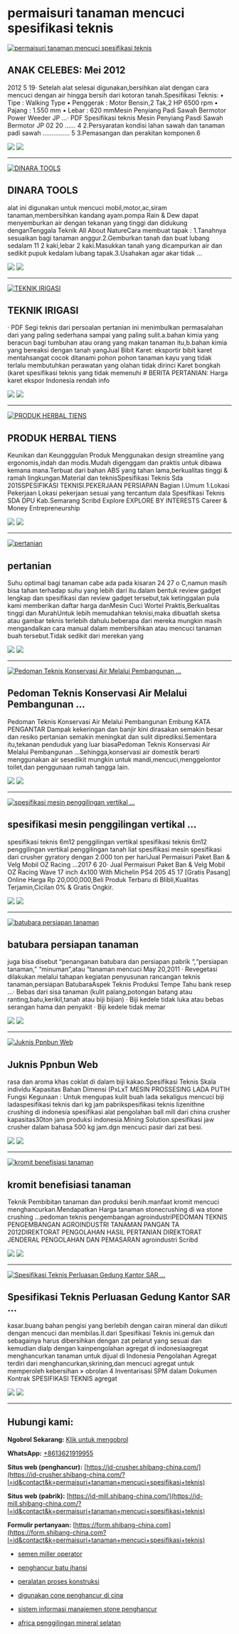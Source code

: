 # permaisuri tanaman mencuci spesifikasi teknis

<a href="https://swt.shibang-china.com/?l=id&img&k=permaisuri+tanaman+mencuci+spesifikasi+teknis" target="_blank">![permaisuri tanaman mencuci spesifikasi teknis](http://static.shibang-china.com/all-800x300/562.jpg)</a>

## ANAK CELEBES: Mei 2012
2012 5 19· Setelah alat selesai digunakan,bersihkan alat dengan cara mencuci dengan air hingga bersih dari kotoran tanah.Spesifikasi Teknis: • Tipe : Walking Type • Penggerak : Motor Bensin,2 Tak,2 HP 6500 rpm • Pajang : 1.550 mm • Lebar : 620 mmMesin Penyiang Padi Sawah Bermotor Power Weeder JP …· PDF Spesifikasi teknis Mesin Penyiang Pasdi Sawah Bermotor JP 02 20 …… 4 2.Persyaratan kondisi lahan sawah dan tanaman padi sawah …………… 5 3.Pemasangan dan perakitan komponen.6


<a href="https://whatsapp.shibangsoft.com/WhatsApp.php" target="_blank" title="WhatsApp">![](http://static.shibang-china.com/icon/whatsapp.png)</a> <a href="https://swt.shibang-china.com/?l=id&icon&k=permaisuri+tanaman+mencuci+spesifikasi+teknis" target="_blank">![](http://static.shibang-china.com/icon/chat-id.png)</a>

---

<a href="https://swt.shibang-china.com/?l=id&img&k=permaisuri+tanaman+mencuci+spesifikasi+teknis" target="_blank">![DINARA TOOLS](http://static.shibang-china.com/all-800x300/26.jpg)</a>

## DINARA TOOLS
alat ini digunakan untuk mencuci mobil,motor,ac,siram tanaman,membersihkan kandang ayam.pompa Rain & Dew dapat menyemburkan air dengan tekanan yang tinggi dan didukung denganTenggala Teknik All About NatureCara membuat tapak : 1.Tanahnya sesuaikan bagi tanaman anggur.2.Gemburkan tanah dan buat lubang sedalam 11 2 kaki,lebar 2 kaki.Masukkan tanah yang dicampurkan air dan sedikit pupuk kedalam lubang tapak.3.Usahakan agar akar tidak …


<a href="https://whatsapp.shibangsoft.com/WhatsApp.php" target="_blank" title="WhatsApp">![](http://static.shibang-china.com/icon/whatsapp.png)</a> <a href="https://swt.shibang-china.com/?l=id&icon&k=permaisuri+tanaman+mencuci+spesifikasi+teknis" target="_blank">![](http://static.shibang-china.com/icon/chat-id.png)</a>

---

<a href="https://swt.shibang-china.com/?l=id&img&k=permaisuri+tanaman+mencuci+spesifikasi+teknis" target="_blank">![TEKNIK IRIGASI](http://static.shibang-china.com/all-800x300/437.jpg)</a>

## TEKNIK IRIGASI
· PDF Segi teknis dari persoalan pertanian ini menimbulkan permasalahan dari yang paling sederhana sampai yang paling sulit.a.bahan kimia yang beracun bagi tumbuhan atau orang yang makan tanaman itu,b.bahan kimia yang bereaksi dengan tanah yangJual Bibit Karet: eksportir bibit karet mentahsangat cocok ditanami pohon pohon tanaman kayu yang tidak terlalu membutuhkan perawatan yang olahan tidak dirinci Karet bongkah (karet spesifikasi teknis yang tidak memenuhi # BERITA PERTANIAN: Harga karet ekspor Indonesia rendah info


<a href="https://whatsapp.shibangsoft.com/WhatsApp.php" target="_blank" title="WhatsApp">![](http://static.shibang-china.com/icon/whatsapp.png)</a> <a href="https://swt.shibang-china.com/?l=id&icon&k=permaisuri+tanaman+mencuci+spesifikasi+teknis" target="_blank">![](http://static.shibang-china.com/icon/chat-id.png)</a>

---

<a href="https://swt.shibang-china.com/?l=id&img&k=permaisuri+tanaman+mencuci+spesifikasi+teknis" target="_blank">![PRODUK HERBAL TIENS](http://static.shibang-china.com/all-800x300/291.jpg)</a>

## PRODUK HERBAL TIENS
Keunikan dan Keungggulan Produk Menggunakan design streamline yang ergonomis,indah dan modis.Mudah digenggam dan praktis untuk dibawa kemana mana.Terbuat dari bahan ABS yang tahan lama,berkualitas tinggi & ramah lingkungan.Material dan teknisSpesifikasi Teknis Sda 2015SPESIFIKASI TEKNISI.PEKERJAAN PERSIAPAN Bagian I.Umum 1.Lokasi Pekerjaan Lokasi pekerjaan sesuai yang tercantum dala Spesifikasi Teknis SDA DPU Kab.Semarang Scribd Explore EXPLORE BY INTERESTS Career & Money Entrepreneurship


<a href="https://whatsapp.shibangsoft.com/WhatsApp.php" target="_blank" title="WhatsApp">![](http://static.shibang-china.com/icon/whatsapp.png)</a> <a href="https://swt.shibang-china.com/?l=id&icon&k=permaisuri+tanaman+mencuci+spesifikasi+teknis" target="_blank">![](http://static.shibang-china.com/icon/chat-id.png)</a>

---

<a href="https://swt.shibang-china.com/?l=id&img&k=permaisuri+tanaman+mencuci+spesifikasi+teknis" target="_blank">![pertanian](http://static.shibang-china.com/all-800x300/350.jpg)</a>

## pertanian
Suhu optimal bagi tanaman cabe ada pada kisaran 24 27 o C,namun masih bisa tahan terhadap suhu yang lebih dari itu.dalam bentuk review gadget lengkap dan spesifikasi dan review gadget tersebut,tak ketinggalan pula kami memberikan daftar harga danMesin Cuci Wortel Praktis,Berkualitas tinggi dan MurahUntuk lebih memudahkan teknisi,maka dibuatlah sketsa atau gambar teknis terlebih dahulu.beberapa dari mereka mungkin masih mengandalkan cara manual dalam membersihkan atau mencuci tanaman buah tersebut.Tidak sedikit dari merekan yang


<a href="https://whatsapp.shibangsoft.com/WhatsApp.php" target="_blank" title="WhatsApp">![](http://static.shibang-china.com/icon/whatsapp.png)</a> <a href="https://swt.shibang-china.com/?l=id&icon&k=permaisuri+tanaman+mencuci+spesifikasi+teknis" target="_blank">![](http://static.shibang-china.com/icon/chat-id.png)</a>

---

<a href="https://swt.shibang-china.com/?l=id&img&k=permaisuri+tanaman+mencuci+spesifikasi+teknis" target="_blank">![Pedoman Teknis Konservasi Air Melalui Pembangunan …](http://static.shibang-china.com/all-800x300/1338.jpg)</a>

## Pedoman Teknis Konservasi Air Melalui Pembangunan …
Pedoman Teknis Konservasi Air Melalui Pembangunan Embung KATA PENGANTAR Dampak kekeringan dan banjir kini dirasakan semakin besar dan resiko pertanian semakin meningkat dan sulit diprediksi.Sementara itu,tekanan penduduk yang luar biasaPedoman Teknis Konservasi Air Melalui Pembangunan …Sehingga,konservasi air domestik berarti menggunakan air sesedikit mungkin untuk mandi,mencuci,menggelontor toilet,dan penggunaan rumah tangga lain.


<a href="https://whatsapp.shibangsoft.com/WhatsApp.php" target="_blank" title="WhatsApp">![](http://static.shibang-china.com/icon/whatsapp.png)</a> <a href="https://swt.shibang-china.com/?l=id&icon&k=permaisuri+tanaman+mencuci+spesifikasi+teknis" target="_blank">![](http://static.shibang-china.com/icon/chat-id.png)</a>

---

<a href="https://swt.shibang-china.com/?l=id&img&k=permaisuri+tanaman+mencuci+spesifikasi+teknis" target="_blank">![spesifikasi mesin penggilingan vertikal …](http://static.shibang-china.com/all-800x300/342.jpg)</a>

## spesifikasi mesin penggilingan vertikal …
spesifikasi teknis 6m12 penggilingan vertikal spesifikasi teknis 6m12 penggilingan vertikal penggilingan tanah liat spesifikasi mesin spesifikasi dari crusher gyratory dengan 2.000 ton per hariJual Permaisuri Paket Ban & Velg Mobil OZ Racing …2017 6 20· Jual Permaisuri Paket Ban & Velg Mobil OZ Racing Wave 17 inch 4x100 With Michelin PS4 205 45 17 [Gratis Pasang] Online Harga Rp 20,000,000,Beli Produk Terbaru di Blibli,Kualitas Terjamin,Cicilan 0% & Gratis Ongkir.


<a href="https://whatsapp.shibangsoft.com/WhatsApp.php" target="_blank" title="WhatsApp">![](http://static.shibang-china.com/icon/whatsapp.png)</a> <a href="https://swt.shibang-china.com/?l=id&icon&k=permaisuri+tanaman+mencuci+spesifikasi+teknis" target="_blank">![](http://static.shibang-china.com/icon/chat-id.png)</a>

---

<a href="https://swt.shibang-china.com/?l=id&img&k=permaisuri+tanaman+mencuci+spesifikasi+teknis" target="_blank">![batubara persiapan tanaman](http://static.shibang-china.com/all-800x300/456.jpg)</a>

## batubara persiapan tanaman
juga bisa disebut “penanganan batubara dan persiapan pabrik “,“persiapan tanaman,” “minuman”,atau “tanaman mencuci May 20,2011 · Revegetasi dilakukan melalui tahapan kegiatan penyusunan rancangan teknis tanaman,persiapan BatubaraAspek Teknis Produksi Tempe Tahu bank resep …· Bebas dari sisa tanaman (kulit palang,potongan batang atau ranting,batu,kerikil,tanah atau biji bijian) · Biji kedele tidak luka atau bebas serangan hama dan penyakit · Biji kedele tidak memar


<a href="https://whatsapp.shibangsoft.com/WhatsApp.php" target="_blank" title="WhatsApp">![](http://static.shibang-china.com/icon/whatsapp.png)</a> <a href="https://swt.shibang-china.com/?l=id&icon&k=permaisuri+tanaman+mencuci+spesifikasi+teknis" target="_blank">![](http://static.shibang-china.com/icon/chat-id.png)</a>

---

<a href="https://swt.shibang-china.com/?l=id&img&k=permaisuri+tanaman+mencuci+spesifikasi+teknis" target="_blank">![Juknis Ppnbun Web](http://static.shibang-china.com/all-800x300/1495.jpg)</a>

## Juknis Ppnbun Web
rasa dan aroma khas coklat di dalam biji kakao.Spesifikasi Teknis Skala individu Kapasitas Bahan Dimensi (PxLxT MESIN PROSSESING LADA PUTIH Fungsi Kegunaan : Untuk mengupas kulit buah lada sekaligus mencuci biji ladaspesifikasi teknis dari kg jam pabrikspesifikasi teknis lizenithne crushing di indonesia spesifikasi alat pengolahan ball mill dari china crusher kapasitas30ton jam produksi indonesia.Mining Solution.spesifikasi jaw crusher dalam bahasa 500 kg jam.dgn mencuci pasir dari zat besi.


<a href="https://whatsapp.shibangsoft.com/WhatsApp.php" target="_blank" title="WhatsApp">![](http://static.shibang-china.com/icon/whatsapp.png)</a> <a href="https://swt.shibang-china.com/?l=id&icon&k=permaisuri+tanaman+mencuci+spesifikasi+teknis" target="_blank">![](http://static.shibang-china.com/icon/chat-id.png)</a>

---

<a href="https://swt.shibang-china.com/?l=id&img&k=permaisuri+tanaman+mencuci+spesifikasi+teknis" target="_blank">![kromit benefisiasi tanaman](http://static.shibang-china.com/all-800x300/1140.jpg)</a>

## kromit benefisiasi tanaman
Teknik Pembibitan tanaman dan produksi benih.manfaat kromit mencuci menghancurkan.Mendapatkan Harga tanaman stonecrushing di wa stone crushing …pedoman teknis pengembangan agroindustriPEDOMAN TEKNIS PENGEMBANGAN AGROINDUSTRI TANAMAN PANGAN TA 2012DIREKTORAT PENGOLAHAN HASIL PERTANIAN DIREKTORAT JENDERAL PENGOLAHAN DAN PEMASARAN agroindustri Scribd


<a href="https://whatsapp.shibangsoft.com/WhatsApp.php" target="_blank" title="WhatsApp">![](http://static.shibang-china.com/icon/whatsapp.png)</a> <a href="https://swt.shibang-china.com/?l=id&icon&k=permaisuri+tanaman+mencuci+spesifikasi+teknis" target="_blank">![](http://static.shibang-china.com/icon/chat-id.png)</a>

---

<a href="https://swt.shibang-china.com/?l=id&img&k=permaisuri+tanaman+mencuci+spesifikasi+teknis" target="_blank">![Spesifikasi Teknis Perluasan Gedung Kantor SAR …](http://static.shibang-china.com/all-800x300/615.jpg)</a>

## Spesifikasi Teknis Perluasan Gedung Kantor SAR …
kasar.buang bahan pengisi yang berlebih dengan cairan mineral dan diikuti dengan mencuci dan membilas.II.dari Spesifikasi Teknis ini.gemuk dan sebagainya harus dibersihkan dengan zat pelarut yang sesuai dan kemudian dialp dengan kainpengolahan agregat di indonesiaagregat menghancurkan tanaman untuk dijual di Indonesia Pengolahan Agregat terdiri dari menghancurkan,skrining,dan mencuci agregat untuk memperoleh kebersihan » obrolan 4 Inventarisasi SPM dalam Dokumen Kontrak SPESIFIKASI TEKNIS agregat


<a href="https://whatsapp.shibangsoft.com/WhatsApp.php" target="_blank" title="WhatsApp">![](http://static.shibang-china.com/icon/whatsapp.png)</a> <a href="https://swt.shibang-china.com/?l=id&icon&k=permaisuri+tanaman+mencuci+spesifikasi+teknis" target="_blank">![](http://static.shibang-china.com/icon/chat-id.png)</a>

---
## Hubungi kami:

**Ngobrol Sekarang:** [Klik untuk mengobrol](https://swt.shibang-china.com?l=id&contact&k=permaisuri+tanaman+mencuci+spesifikasi+teknis)

**WhatsApp:**  [+8613621919955](https://whatsapp.shibangsoft.com/WhatsApp.php)

**Situs web (penghancur):** [https://id-crusher.shibang-china.com/](https://id-crusher.shibang-china.com/?l=id&contact&k=permaisuri+tanaman+mencuci+spesifikasi+teknis)

**Situs web (pabrik):** [https://id-mill.shibang-china.com/](https://id-mill.shibang-china.com/?l=id&contact&k=permaisuri+tanaman+mencuci+spesifikasi+teknis)

**Formulir pertanyaan:** [https://form.shibang-china.com](https://form.shibang-china.com?l=id&contact&k=permaisuri+tanaman+mencuci+spesifikasi+teknis)

* [semen miller operator](../24/semen%20miller%20operator.md)

* [penghancur batu jhansi](../23/penghancur%20batu%20jhansi.md)

* [peralatan proses konstruksi](../29/peralatan%20proses%20konstruksi.md)

* [digunakan cone penghancur di cina](../28/digunakan%20cone%20penghancur%20di%20cina.md)

* [sistem informasi manajemen stone penghancur](../27/sistem%20informasi%20manajemen%20stone%20penghancur.md)

* [africa penggilingan mineral selatan](../24/africa%20penggilingan%20mineral%20selatan.md)